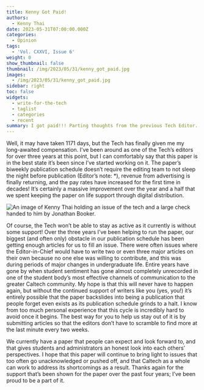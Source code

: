 ```yaml
---
title: Kenny Got Paid!
authors:
  - Kenny Thai
date: 2023-05-31T07:00:00.000Z
categories:
  - Opinion
tags:
  - 'Vol. CXXVI, Issue 6'
weight: 0
show_thumbnail: false
thumbnail: /img/2023/05/31/kenny_got_paid.jpg
images:
  - /img/2023/05/31/kenny_got_paid.jpg
sidebar: right
toc: false
widgets:
  - write-for-the-tech
  - taglist
  - categories
  - recent
summary: I got paid!!! Parting thoughts from the previous Tech Editor.
---
```


Well, it may have taken 1171 days, but the Tech has finally given me my long-awaited compensation. I’ve been around as one of the Tech’s editors for over three years at this point, but I can comfortably say that this paper is in the best state it’s been since I’ve started working on it. The paper’s biweekly publication schedule doesn’t require the editing team to not sleep the night before publication (Editor’s note: \*), revenue from advertising is finally returning, and the pay rates have increased for the first time in decades! It’s certainly a massive improvement over the year and a half that we spent keeping the paper on life support through digital distribution.

![An image of Kenny Thai holding an issue of the tech and a large check handed to him by Jonathan Booker.](/img/2023/05/31/kenny_got_paid.jpg)

Of course, the Tech won’t be able to stay as active as it currently is without some support! Over the three years I’ve been helping to run the paper, our biggest (and often only) obstacle in our publication schedule has been getting enough articles for us to fill an issue. There were often issues where the Editor-in-Chief would have to write two or even three major articles on their own because no one else was willing to contribute, and this was during periods of major changes in undergraduate life. Entire years have gone by when student sentiment has gone almost completely unrecorded in one of the student body’s most effective channels of communication to the greater Caltech community. My hope is that this will never have to happen again, but without the continued support of writers like you (yes, you!) it’s entirely possible that the paper backslides into being a publication that people forget even exists as its publication schedule grinds to a halt. I know from too much personal experience that this cycle is incredibly hard to avoid once it begins. The best way for you to help us stay out of it is by submitting articles so that the editors don’t have to scramble to find more at the last minute every two weeks.

We currently have a paper that people can expect and look forward to, and that gives students and administrators an honest look into each others’ perspectives. I hope that this paper will continue to bring light to issues that too often go unacknowledged or pushed off, and that Caltech as a whole can work to address its shortcomings as a result. Thanks again for the support that’s been shown for the paper over the past four years; I’ve been proud to be a part of it.
